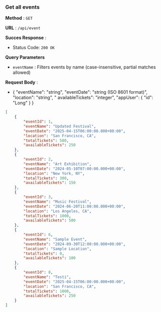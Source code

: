 ### Get  all events

**Method** : `GET`

**URL** : `/api/event`

**Succes Response** :

- Status Code: `200 OK`

**Query Parameters**

- `eventName` : Filters events by name (case-insensitive, partial matches allowed)

**Request Body** : 

- { "eventName": "string", "eventDate": "string (ISO 8601 format)", "location": "string", "
availableTickets": "integer", "appUser": { "id": "Long" } }

```json
[
    {
        "eventId": 1,
        "eventName": "Updated Festival",
        "eventDate": "2025-04-15T06:00:00.000+00:00",
        "location": "San Francisco, CA",
        "totalTickets": 500,
        "availableTickets": 250
    },
    {
        "eventId": 2,
        "eventName": "Art Exhibition",
        "eventDate": "2024-05-10T07:00:00.000+00:00",
        "location": "New York, NY",
        "totalTickets": 300,
        "availableTickets": 150
    },
    {
        "eventId": 3,
        "eventName": "Music Festival",
        "eventDate": "2024-06-20T11:00:00.000+00:00",
        "location": "Los Angeles, CA",
        "totalTickets": 1000,
        "availableTickets": 500
    },
    {
        "eventId": 6,
        "eventName": "Sample Event",
        "eventDate": "2024-09-30T12:00:00.000+00:00",
        "location": "Sample Location",
        "totalTickets": 0,
        "availableTickets": 100
    },
    {
        "eventId": 8,
        "eventName": "Testi",
        "eventDate": "2025-04-15T06:00:00.000+00:00",
        "location": "San Francisco, CA",
        "totalTickets": 1000,
        "availableTickets": 250
    }
]
```










